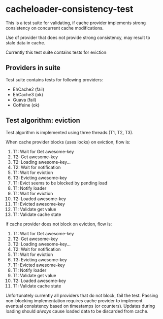 # cacheloader-consistency-test
This is a test suite for validating, if cache provider implements strong consistency on
concurrent cache modifications.

Use of provider that does not provide strong consistency, may result to stale data in cache.

Currently this test suite contains tests for eviction

## Providers in suite
Test suite contains tests for following providers:

* EhCache2 (fail)
* EhCache3 (ok)
* Guava (fail)
* Coffeine (ok)

## Test algorithm: eviction
Test algorithm is implemented using three threads (T1, T2, T3).

When cache provider blocks (uses locks) on eviction, flow is:

1. T1: Wait for Get awesome-key
2. T2: Get awesome-key
3. T2: Loading awesome-key...
4. T2: Wait for notification
5. T1: Wait for eviction
6. T3: Evicting awesome-key
7. T1: Evict seems to be blocked by pending load
8. T1: Notify loader
9. T1: Wait for eviction
10. T2: Loaded awesome-key
11. T1: Evicted awesome-key
12. T1: Validate get value
13. T1: Validate cache state

If cache provider does not block on eviction, flow is:

1. T1: Wait for Get awesome-key
2. T2: Get awesome-key
3. T2: Loading awesome-key...
4. T2: Wait for notification
5. T1: Wait for eviction
6. T3: Evicting awesome-key
7. T1: Evicted awesome-key
8. T1: Notify loader
9. T1: Validate get value
10. T2: Loaded awesome-key
11. T1: Validate cache state

Unfortunately currently all providers that do not block, fail the test. Passing non-blocking
implementation requires cache provider to implement eventual consistency based on timestamps
(or counters). Updates during loading should *always* cause loaded data to be discarded from
cache.
